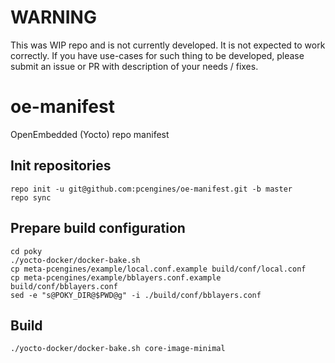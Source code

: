 # WARNING

This was WIP repo and is not currently developed. It is not expected to work
correctly. If you have use-cases for such thing to be developed, please submit
an issue or PR with description of your needs / fixes.

# oe-manifest

OpenEmbedded (Yocto) repo manifest

## Init repositories

```
repo init -u git@github.com:pcengines/oe-manifest.git -b master
repo sync
```

## Prepare build configuration

```
cd poky
./yocto-docker/docker-bake.sh
cp meta-pcengines/example/local.conf.example build/conf/local.conf
cp meta-pcengines/example/bblayers.conf.example build/conf/bblayers.conf
sed -e "s@POKY_DIR@$PWD@g" -i ./build/conf/bblayers.conf
```

## Build

```
./yocto-docker/docker-bake.sh core-image-minimal
```

